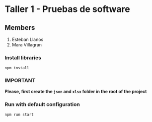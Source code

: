 # Taller 1 - Pruebas de software

## Members
1. Esteban Llanos 
2. Mara Villagran

### Install libraries

`npm install`

### IMPORTANT

**Please, first create the `json` and `xlsx` folder in the root of the project**

### Run with default configuration

`npm run start`
